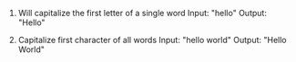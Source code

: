 1. Will capitalize the first letter of a single word
Input: "hello"
Output: "Hello"

2. Capitalize first character of all words
Input: "hello world"
Output: "Hello World"
